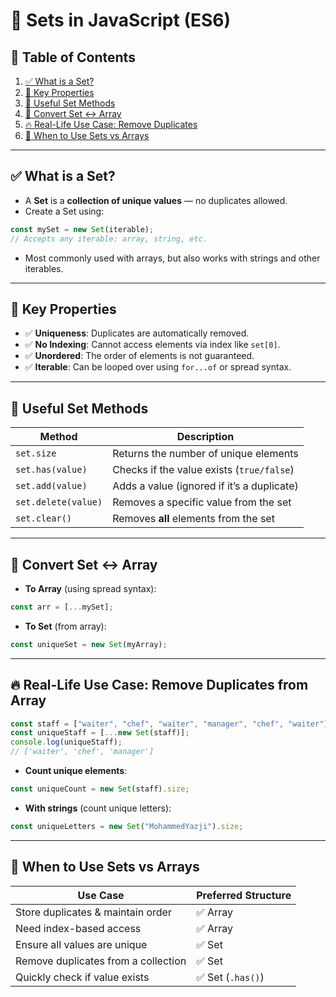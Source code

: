 # 🌟 Sets in JavaScript (ES6)

## 📂 Table of Contents

1. [✅ What is a Set?](#-what-is-a-set)
2. [🎯 Key Properties](#-key-properties)
3. [🧪 Useful Set Methods](#-useful-set-methods)
4. [🔄 Convert Set ↔ Array](#-convert-set--array)
5. [🔥 Real-Life Use Case: Remove Duplicates](#-real-life-use-case-remove-duplicates-from-array)
6. [📝 When to Use Sets vs Arrays](#-when-to-use-sets-vs-arrays)

---

## ✅ What is a Set?

- A **Set** is a **collection of unique values** — no duplicates allowed.
- Create a Set using:

```js
const mySet = new Set(iterable);
// Accepts any iterable: array, string, etc.
```

- Most commonly used with arrays, but also works with strings and other iterables.

---

## 🎯 Key Properties

- ✅ **Uniqueness**: Duplicates are automatically removed.
- ✅ **No Indexing**: Cannot access elements via index like `set[0]`.
- ✅ **Unordered**: The order of elements is not guaranteed.
- ✅ **Iterable**: Can be looped over using `for...of` or spread syntax.

---

## 🧪 Useful Set Methods

| Method              | Description                                |
| ------------------- | ------------------------------------------ |
| `set.size`          | Returns the number of unique elements      |
| `set.has(value)`    | Checks if the value exists (`true/false`)  |
| `set.add(value)`    | Adds a value (ignored if it’s a duplicate) |
| `set.delete(value)` | Removes a specific value from the set      |
| `set.clear()`       | Removes **all** elements from the set      |

---

## 🔄 Convert Set ↔ Array

- **To Array** (using spread syntax):

```js
const arr = [...mySet];
```

- **To Set** (from array):

```js
const uniqueSet = new Set(myArray);
```

---

## 🔥 Real-Life Use Case: Remove Duplicates from Array

```js
const staff = ["waiter", "chef", "waiter", "manager", "chef", "waiter"];
const uniqueStaff = [...new Set(staff)];
console.log(uniqueStaff);
// ['waiter', 'chef', 'manager']
```

- **Count unique elements**:

```js
const uniqueCount = new Set(staff).size;
```

- **With strings** (count unique letters):

```js
const uniqueLetters = new Set("MohammedYazji").size;
```

---

## 📝 When to Use Sets vs Arrays

| Use Case                            | Preferred Structure |
| ----------------------------------- | ------------------- |
| Store duplicates & maintain order   | ✅ Array            |
| Need index-based access             | ✅ Array            |
| Ensure all values are unique        | ✅ Set              |
| Remove duplicates from a collection | ✅ Set              |
| Quickly check if value exists       | ✅ Set (`.has()`)   |
